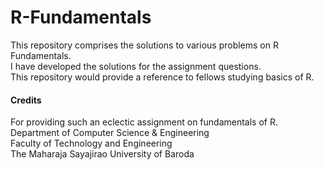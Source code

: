 # R-Fundamentals
This repository comprises the solutions to various problems on R Fundamentals. 
<br>
I have developed the solutions for the assignment questions. 
<br>
This repository would provide a reference to fellows studying basics of R.

#### Credits
For providing such an eclectic assignment on fundamentals of R.
<br>
Department of Computer Science & Engineering
<br>
Faculty of Technology and Engineering
<br>
The Maharaja Sayajirao University of Baroda
